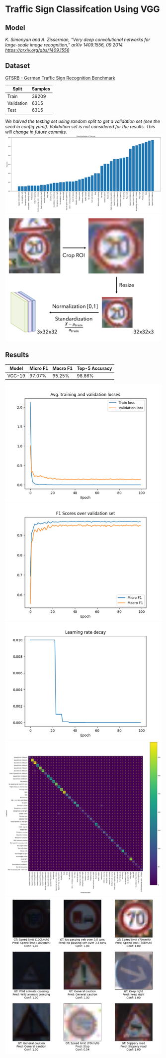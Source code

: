 # Traffic Sign Classifcation Using VGG
## Model
*K. Simonyan and A. Zisserman, “Very deep convolutional networks for large-scale image recognition,” arXiv 1409.1556, 09 2014. https://arxiv.org/abs/1409.1556*
## Dataset
[GTSRB - German Traffic Sign Recognition Benchmark](https://www.kaggle.com/datasets/meowmeowmeowmeowmeow/gtsrb-german-traffic-sign)

| Split | Samples |
| ----------- | ----------- |
| Train | 39209 |
| Validation | 6315 |
| Test | 6315 |

*We halved the testing set using random split to get a validation set (see the seed in config.yaml). Validation set is not considered for the results. This will change in future commits.*
![Class distribution of training set](images/dataset_dist.png)
![Preprocessing pipeline](images/preprocess.png)


## Results
| Model | Micro F1 | Macro F1 | Top-5 Accuracy
| ----------- | ----------- | ----------- | ----------- |
| VGG-19 | 97.07% | 95.25% | 98.86% |

![Loss graph](images/losses.png)
![F1 scores graph](images/f1_scores.png)
![F1 scores graph](images/lr_decay.png)
![F1 scores graph](images/cm.png)
![F1 scores graph](images/samples.png)